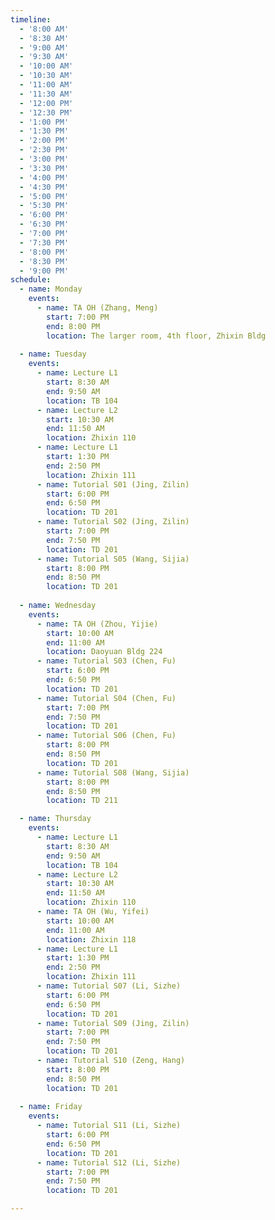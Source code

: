 ```yaml
---
timeline:
  - '8:00 AM'
  - '8:30 AM'
  - '9:00 AM'
  - '9:30 AM'
  - '10:00 AM'
  - '10:30 AM'
  - '11:00 AM'
  - '11:30 AM'
  - '12:00 PM'
  - '12:30 PM'
  - '1:00 PM'
  - '1:30 PM'
  - '2:00 PM'
  - '2:30 PM'
  - '3:00 PM'
  - '3:30 PM'
  - '4:00 PM'
  - '4:30 PM'
  - '5:00 PM'
  - '5:30 PM'
  - '6:00 PM'
  - '6:30 PM'
  - '7:00 PM'
  - '7:30 PM'
  - '8:00 PM'
  - '8:30 PM'
  - '9:00 PM'
schedule:
  - name: Monday
    events:
      - name: TA OH (Zhang, Meng)
        start: 7:00 PM
        end: 8:00 PM
        location: The larger room, 4th floor, Zhixin Bldg
        
  - name: Tuesday
    events:
      - name: Lecture L1
        start: 8:30 AM
        end: 9:50 AM
        location: TB 104
      - name: Lecture L2
        start: 10:30 AM
        end: 11:50 AM
        location: Zhixin 110
      - name: Lecture L1
        start: 1:30 PM
        end: 2:50 PM
        location: Zhixin 111
      - name: Tutorial S01 (Jing, Zilin)
        start: 6:00 PM
        end: 6:50 PM
        location: TD 201
      - name: Tutorial S02 (Jing, Zilin)
        start: 7:00 PM
        end: 7:50 PM
        location: TD 201
      - name: Tutorial S05 (Wang, Sijia)
        start: 8:00 PM
        end: 8:50 PM
        location: TD 201
        
  - name: Wednesday
    events:
      - name: TA OH (Zhou, Yijie)
        start: 10:00 AM 
        end: 11:00 AM
        location: Daoyuan Bldg 224
      - name: Tutorial S03 (Chen, Fu)
        start: 6:00 PM
        end: 6:50 PM
        location: TD 201
      - name: Tutorial S04 (Chen, Fu)
        start: 7:00 PM
        end: 7:50 PM
        location: TD 201
      - name: Tutorial S06 (Chen, Fu)
        start: 8:00 PM
        end: 8:50 PM
        location: TD 201
      - name: Tutorial S08 (Wang, Sijia)
        start: 8:00 PM
        end: 8:50 PM
        location: TD 211

  - name: Thursday
    events:
      - name: Lecture L1
        start: 8:30 AM
        end: 9:50 AM
        location: TB 104
      - name: Lecture L2
        start: 10:30 AM
        end: 11:50 AM
        location: Zhixin 110
      - name: TA OH (Wu, Yifei)
        start: 10:00 AM
        end: 11:00 AM
        location: Zhixin 118
      - name: Lecture L1
        start: 1:30 PM
        end: 2:50 PM
        location: Zhixin 111
      - name: Tutorial S07 (Li, Sizhe)
        start: 6:00 PM
        end: 6:50 PM
        location: TD 201
      - name: Tutorial S09 (Jing, Zilin)
        start: 7:00 PM
        end: 7:50 PM
        location: TD 201
      - name: Tutorial S10 (Zeng, Hang)
        start: 8:00 PM
        end: 8:50 PM
        location: TD 201
        
  - name: Friday
    events:
      - name: Tutorial S11 (Li, Sizhe)
        start: 6:00 PM
        end: 6:50 PM
        location: TD 201
      - name: Tutorial S12 (Li, Sizhe)
        start: 7:00 PM
        end: 7:50 PM
        location: TD 201

---
```

